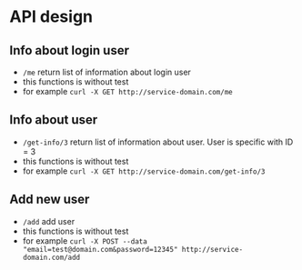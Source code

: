 # API design


## Info about login user
- `/me` return list of information about login user
- this functions is without test
- for example `curl -X GET http://service-domain.com/me`


## Info about user
- `/get-info/3` return list of information about user. User is specific with ID = 3
- this functions is without test
- for example `curl -X GET http://service-domain.com/get-info/3`


## Add new user
- `/add` add user
- this functions is without test
- for example `curl -X POST --data "email=test@domain.com&password=12345" http://service-domain.com/add`
